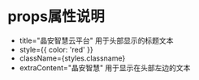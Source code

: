 # props属性说明
* title="晶安智慧云平台" 用于头部显示的标题文本
* style={{ color: 'red' }}
* className={styles.classname}
* extraContent="晶安智慧" 用于显示在头部左边的文本
